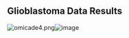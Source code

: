 ## Glioblastoma Data Results

<img src="blob:chrome-untrusted://media-app/de7bfb2b-a9cc-420d-9506-540497ad9d21" alt="omicade4.png"/>![image](https://github.com/user-attachments/assets/fa1723f0-4dd6-41df-903b-97531c14172b)
